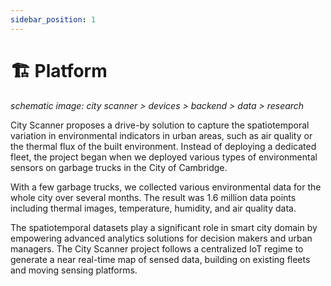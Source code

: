 ```yaml
---
sidebar_position: 1
---
```


# 🏗️ Platform

<!-- Explain how all different researches and devices are structured under the long-term City Scanner project. -->

_schematic image: city scanner > devices > backend > data > research_

City Scanner proposes a drive-by solution to capture the spatiotemporal variation in environmental indicators in urban areas, such as air quality or the thermal flux of the built environment. Instead of deploying a dedicated fleet, the project began when we deployed various types of environmental sensors on garbage trucks in the City of Cambridge.

With a few garbage trucks, we collected various environmental data for the whole city over several months. The result was 1.6 million data points including thermal images, temperature, humidity, and air quality data.

The spatio­temporal datasets play a significant role in smart city domain by empowering advanced analytics solutions for decision makers and urban managers. The City Scanner project follows a centralized IoT regime to generate a near real-time map of sensed data, building on existing fleets and moving sensing platforms.
